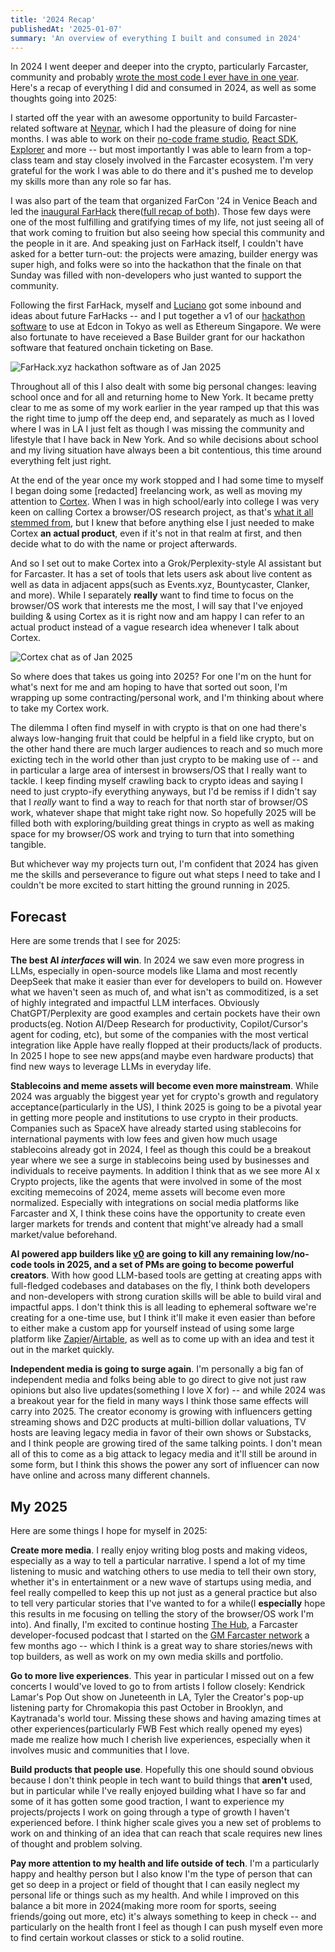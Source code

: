 ```yaml
---
title: '2024 Recap'
publishedAt: '2025-01-07'
summary: 'An overview of everything I built and consumed in 2024'
---
```


In 2024 I went deeper and deeper into the crypto, particularly Farcaster, community and probably [wrote the most code I ever have in one year](https://github.com/dylsteck?tab=overview&from=2024-12-01&to=2024-12-31). Here's a recap of everything I did and consumed in 2024, as well as some thoughts going into 2025:

I started off the year with an awesome opportunity to build Farcaster-related software at [Neynar](https://neynar.com), which I had the pleasure of doing for nine months. I was able to work on their [no-code frame studio](https://neynar.com/nfs), [React SDK](https://github.com/neynarxyz/react), [Explorer](https://explorer.neynar.com) and more -- but most importantly I was able to learn from a top-class team and stay closely involved in the Farcaster ecosystem. I'm very grateful for the work I was able to do there and it's pushed me to develop my skills more than any role so far has.

I was also part of the team that organized FarCon '24 in Venice Beach and led the [inaugural FarHack](https://farhack.xyz/hackathons/farhack-at-farcon-2024) there([full recap of both](farcon-and-farhack-2024)). Those few days were one of the most fulfilling and gratifying times of my life, not just seeing all of that work coming to fruition but also seeing how special this community and the people in it are. And speaking just on FarHack itself, I couldn't have asked for a better turn-out: the projects were amazing, builder energy was super high, and folks were so into the hackathon that the finale on that Sunday was filled with non-developers who just wanted to support the community.

Following the first FarHack, myself and [Luciano](https://warpcast.com/luciano) got some inbound and ideas about future FarHacks -- and I put together a v1 of our [hackathon software](https://github.com/farhackxyz/farhack) to use at Edcon in Tokyo as well as Ethereum Singapore. We were also fortunate to have receieved a Base Builder grant for our hackathon software that featured onchain ticketing on Base.

![FarHack.xyz hackathon software as of Jan 2025](https://res.cloudinary.com/dz3c2rl2o/image/upload/v1736182292/media/farhack-software-ss-jan-25.png)

Throughout all of this I also dealt with some big personal changes: leaving school once and for all and returning home to New York. It became pretty clear to me as some of my work earlier in the year ramped up that this was the right time to jump off the deep end, and separately as much as I loved where I was in LA I just felt as though I was missing the community and lifestyle that I have back in New York. And so while decisions about school and my living situation have always been a bit contentious, this time around everything felt just right.

At the end of the year once my work stopped and I had some time to myself I began doing some [redacted] freelancing work, as well as moving my attention to [Cortex](https://withcortex.com). When I was in high school/early into college I was very keen on calling Cortex a browser/OS research project, as that's [what it all stemmed from](/blog/tools-for-action), but I knew that before anything else I just needed to make Cortex **an actual product**, even if it's not in that realm at first, and then decide what to do with the name or project afterwards.

And so I set out to make Cortex into a Grok/Perplexity-style AI assistant but for Farcaster. It has a set of tools that lets users ask about live content as well as data in adjacent apps(such as Events.xyz, Bountycaster, Clanker, and more). While I separately **really** want to find time to focus on the browser/OS work that interests me the most, I will say that I've enjoyed building & using Cortex as it is right now and am happy I can refer to an actual product instead of a vague research idea whenever I talk about Cortex.

![Cortex chat as of Jan 2025](https://res.cloudinary.com/dz3c2rl2o/image/upload/v1736054222/media/cortex-farcaster-chat-jan-25.png)

So where does that takes us going into 2025? For one I'm on the hunt for what's next for me and am hoping to have that sorted out soon, I'm wrapping up some contracting/personal work, and I'm thinking about where to take my Cortex work.

The dilemma I often find myself in with crypto is that on one had there's always low-hanging fruit that could be helpful in a field like crypto, but on the other hand there are much larger audiences to reach and so much more exicting tech in the world other than just crypto to be making use of -- and in particular a large area of intersest in browsers/OS that I really want to tackle. I keep finding myself crawling back to crypto ideas and saying I need to just crypto-ify everything anyways, but I'd be remiss if I didn't say that I *really* want to find a way to reach for that north star of browser/OS work, whatever shape that might take right now. So hopefully 2025 will be filled both with exploring/building great things in crypto as well as making space for my browser/OS work and trying to turn that into something tangible.

But whichever way my projects turn out, I'm confident that 2024 has given me the skills and perseverance to figure out what steps I need to take and I couldn't be more excited to start hitting the ground running in 2025.

## Forecast
Here are some trends that I see for 2025:

**The best AI _interfaces_ will win**. In 2024 we saw even more progress in LLMs, especially in open-source models like Llama and most recently DeepSeek that make it easier than ever for developers to build on. However what we haven't seen as much of, and what isn't as commoditized, is a set of highly integrated and impactful LLM interfaces. Obviously ChatGPT/Perplexity are good examples and certain pockets have their own products(eg. Notion AI/Deep Research for productivity, Copilot/Cursor's agent for coding, etc), but some of the companies with the most vertical integration like Apple have really flopped at their products/lack of products. In 2025 I hope to see new apps(and maybe even hardware products) that find new ways to leverage LLMs in everyday life.

**Stablecoins and meme assets will become even more mainstream**. While 2024 was arguably the biggest year yet for crypto's growth and regulatory acceptance(particularly in the US), I think 2025 is going to be a pivotal year in getting more people and institutions to use crypto in their products. Companies such as SpaceX have already started using stablecoins for international payments with low fees and given how much usage stablecoins already got in 2024, I feel as though this could be a breakout year where we see a surge in stablecoins being used by businesses and individuals to receive payments. In addition I think that as we see more AI x Crypto projects, like the agents that were involved in some of the most exciting memecoins of 2024, meme assets will become even more normalized. Especially with integrations on social media platforms like Farcaster and X, I think these coins have the opportunity to create even larger markets for trends and content that might've already had a small market/value beforehand.

**AI powered app builders like [v0](https://v0.dev) are going to kill any remaining low/no-code tools in 2025, and a set of PMs are going to become powerful creators**. With how good LLM-based tools are getting at creating apps with full-fledged codebases and databases on the fly, I think both developers and non-developers with strong curation skills will be able to build viral and impactful apps. I don't think this is all leading to ephemeral software we're creating for a one-time use, but I think it'll make it even easier than before to either make a custom app for yourself instead of using some large platform like [Zapier](https://zapier.com)/[Airtable](https://airtable.com), as well as to come up with an idea and test it out in the market quickly.

**Independent media is going to surge again**. I'm personally a big fan of independent media and folks being able to go direct to give not just raw opinions but also live updates(something I love X for) -- and while 2024 was a breakout year for the field in many ways I think those same effects will carry into 2025. The creator economy is growing with influencers getting streaming shows and D2C products at multi-billion dollar valuations, TV hosts are leaving legacy media in favor of their own shows or Substacks, and I think people are growing tired of the same talking points. I don't mean all of this to come as a big attack to legacy media and it'll still be around in some form, but I think this shows the power any sort of influencer can now have online and across many different channels.

## My 2025
Here are some things I hope for myself in 2025:

**Create more media**. I really enjoy writing blog posts and making videos, especially as a way to tell a particular narrative. I spend a lot of my time listening to music and watching others to use media to tell their own story, whether it's in entertainment or a new wave of startups using media, and feel really compelled to keep this up not just as a general practice but also to tell very particular stories that I've wanted to for a while(I __especially__ hope this results in me focusing on telling the story of the browser/OS work I'm into). And finally, I'm excited to continue hosting [The Hub](https://www.youtube.com/playlist?list=PLrsgGZ0hNAouP4bOxE1SV3Pmydq5VHobn), a Farcaster developer-focused podcast that I started on the [GM Farcaster network](https://www.youtube.com/@GMFarcaster) a few months ago -- which I think is a great way to share stories/news with top builders, as well as work on my own media skills and portfolio.

**Go to more live experiences**. This year in particular I missed out on a few concerts I would've loved to go to from artists I follow closely: Kendrick Lamar's Pop Out show on Juneteenth in LA, Tyler the Creator's pop-up listening party for Chromakopia this past October in Brooklyn, and Kaytranada's world tour. Missing these shows and having amazing times at other experiences(particularly FWB Fest which really opened my eyes) made me realize how much I cherish live experiences, especially when it involves music and communities that I love.

**Build products that people use**. Hopefully this one should sound obvious because I don't think people in tech want to build things that __aren't__ used, but in particular while I've really enjoyed building what I have so far and some of it has gotten some good traction, I want to experience my projects/projects I work on going through a type of growth I haven't experienced before. I think higher scale gives you a new set of problems to work on and thinking of an idea that can reach that scale requires new lines of thought and problem solving.

**Pay more attention to my health and life outside of tech**. I'm a particularly happy and healthy person but I also know I'm the type of person that can get so deep in a project or field of thought that I can easily neglect my personal life or things such as my health. And while I improved on this balance a bit more in 2024(making more room for sports, seeing friends/going out more, etc) it's always something to keep in check -- and particularly on the health front I feel as though I can push myself even more to find certain workout classes or stick to a solid routine.

<Gallery id="2024-recap-best" />

<Gallery id="2024-recap-portfolio" />